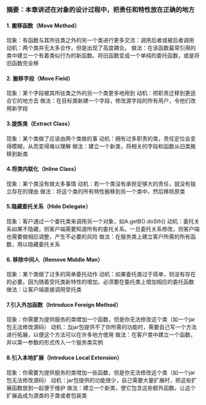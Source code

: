  ### 摘要：本章讲述在对象的设计过程中，把责任和特性放在正确的地方
 #### 1. 搬移函数（Move Method）
现象：有函数与其所驻类之外的另一个类进行更多交流：调用后者或被后者调用
动机：两个类并无太多合作，但是出现了高度耦合。
做法：在该函数最常引用的类中建立一个有着类似行为的新函数。将旧函数变成一个单纯的委托函数，或是将旧函数完全移

 #### 2. 搬移字段（Move Field）
现象：某个字段被其所驻类之外的另一个类更多地用到
动机：把职责迁移到更适合它的地方去
做法：在目标类新建一个字段，修改源字段的所有用户，令他们改用新字段

 #### 3.提炼类（Extract Class）
现象：某个类做了应该由两个类做的事
动机：拥有过多职责的类，责任定位会变得模糊，从而变得难以理解
做法：建立一个新类，将相关的字段和函数从旧类搬移到新类

 #### 4.将类内联化（Inline Class）
现象：某个类没有做太多事情
动机：若一个类没有承担足够大的责任，就没有独立存在的理由
做法：将这个类的所有特性搬移到另一个类中，然后移除原类

 #### 5.隐藏委托关系（Hide Delegate）
现象：客户通过一个委托类来调用另一个对象，如A.getB().doSth()
动机：委托关系如果不隐藏，则客户端需要知道所有的委托关系。一旦委托关系修改，则客户端也需要做相应调整，产生不必要的风险
做法：在服务类上建立客户所需的所有函数，用以隐藏委托关系

 #### 6. 移除中间人（Remove Middle Man）
现象：某个类做了过多的简单委托动作
动机：如果委托类过于简单，则没有存在的必要。因为随着受托类新特性的增加，必须要在委托类上增加相应的委托函数
做法：让客户端直接调用受托类

 #### 7.引入外加函数（Introduce Foreign Method）
现象：你需要为提供服务的类增加一个函数，但是你无法修改这个类（如一个jar包无法修改源码）
动机：当jar包提供不了你所需的功能时，需要自己写一个方法进行拓展，以便这个方法可以在许多地方使用
做法：在客户类中建立一个函数，并以第一参数的形式传入一个服务类实例

 #### 8.引入本地扩展（Introduce Local Extension）
现象：你需要为提供服务的类增加一些函数，但是你无法修改这个类（如一个jar包无法修改源码）
动机：jar包提供的功能很少，自己需要大量扩展时，把这些扩展函数放到一起便于维护
做法：建立一个新类，使它包含这些额外函数。让这个扩展品成为源类的子类或者包装类
